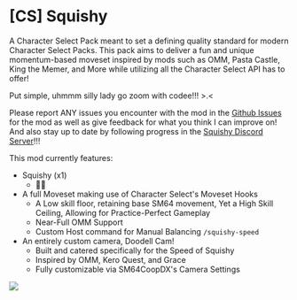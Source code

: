 # [CS] Squishy
A Character Select Pack meant to set a defining quality standard for modern Character Select Packs. This pack aims to deliver a fun and unique momentum-based moveset inspired by mods such as OMM, Pasta Castle, King the Memer, and More while utilizing all the Character Select API has to offer!

Put simple, uhmmm silly lady go zoom with codee!!! >.<

Please report ANY issues you encounter with the mod in the [Github Issues](https://github.com/Squishy6094/char-select-squishy/issues) for the mod as well as give feedback for what you think I can improve on! And also stay up to date by following progress in the [Squishy Discord Server](https://discord.gg/9hCFXbKP5h)!!!

This mod currently features:
- Squishy (x1)
  - :transgender_flag: 
- A full Moveset making use of Character Select's Moveset Hooks
  - A Low skill floor, retaining base SM64 movement, Yet a High Skill Ceiling, Allowing for Practice-Perfect Gameplay
  - Near-Full OMM Support
  - Custom Host command for Manual Balancing `/squishy-speed`
- An entirely custom camera, Doodell Cam!
  - Built and catered specifically for the Speed of Squishy
  - Inspired by OMM, Kero Quest, and Grace
  - Fully customizable via SM64CoopDX's Camera Settings

<img src="https://raw.githubusercontent.com/Squishy6094/char-select-squishy/refs/heads/main/images/birthday-yuri.png">
